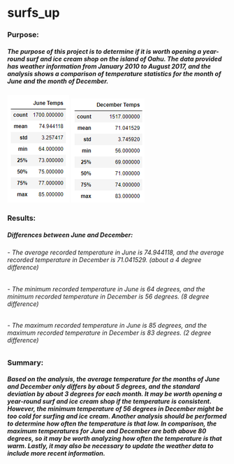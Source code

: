 # surfs_up


### Purpose:
##### The purpose of this project is to determine if it is worth opening a year-round surf and ice cream shop on the island of Oahu. The data provided has weather information from January 2010 to August 2017, and the analysis shows a comparison of temperature statistics for the month of June and the month of December.


![June Temps](https://github.com/eoweed/surfs_up/blob/main/Resources/JuneTemps.png)
![December Temps](https://github.com/eoweed/surfs_up/blob/main/Resources/DecemberTemps.png)

### Results:
##### Differences between June and December:
###### -  The average recorded temperature in June is 74.944118, and the average recorded temperature in December is 71.041529. (about a 4 degree difference)
###### - The minimum recorded temperature in June is 64 degrees, and the minimum recorded temperature in December is 56 degrees. (8 degree difference)
###### - The maximum recorded temperature in June is 85 degrees, and the maximum recorded temperature in December is 83 degrees. (2 degree difference)


### Summary:
##### Based on the analysis, the average temperature for the months of June and December only differs by about 5 degrees, and the standard deviation by about 3 degrees for each month. It may be worth opening a year-round surf and ice cream shop if the temperature is consistent. However, the minimum temperature of 56 degrees in December might be too cold for surfing and ice cream. Another analysis should be performed to determine how often the temperature is that low. In comparison, the maximum temperatures for June and December are both above 80 degrees, so it may be worth analyzing how often the temperature is that warm. Lastly, it may also be necessary to update the weather data to include more recent information.
